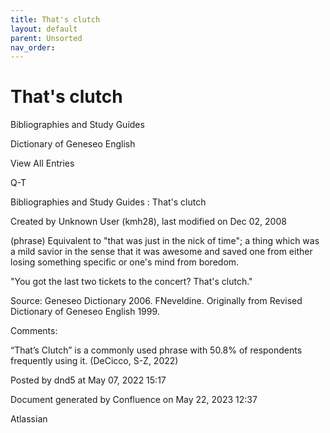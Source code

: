 ```yaml
---
title: That's clutch
layout: default
parent: Unsorted
nav_order:
---
```


# That's clutch

Bibliographies and Study Guides

Dictionary of Geneseo English

View All Entries

Q-T

Bibliographies and Study Guides : That's clutch

Created by  Unknown User (kmh28), last modified on Dec 02, 2008

(phrase) Equivalent to &quot;that was just in the nick of time&quot;; a thing which was a mild savior in the sense that it was awesome and saved one from either losing something specific or one's mind from boredom.

&quot;You got the last two tickets to the concert? That's clutch.&quot;

Source: Geneseo Dictionary 2006. FNeveldine. Originally from Revised Dictionary of Geneseo English 1999. 

Comments:

“That’s Clutch” is a commonly used phrase with 50.8% of respondents frequently using it. (DeCicco, S-Z, 2022)

Posted by dnd5 at May 07, 2022 15:17

Document generated by Confluence on May 22, 2023 12:37

Atlassian
